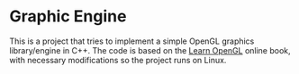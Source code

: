 # Graphic Engine

This is a project that tries to implement a simple OpenGL graphics library/engine in C++. The code is based on the [Learn OpenGL](https://learnopengl.com) online book, with necessary modifications so the project runs on Linux.
